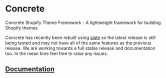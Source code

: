 # Concrete

Concrete Shopify Theme Framework - A lightweight framework for building Shopify themes

Concrete has recently been rebuilt using [slate](https://shopify.github.io/slate/) so the latest release is still being tested and may not have all of the same features as the previous release. We are working towards a full stable release and documentation too. In the mean time feel free to raise any issues.

## [Documentation](https://elkfox.github.io/Concrete/)
